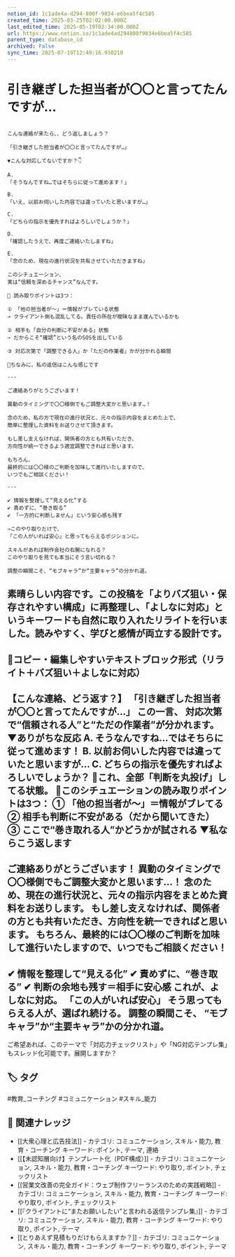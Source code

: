 ```yaml
---
notion_id: 1c1ade4a-d294-800f-9034-e6bea5f4c585
created_time: 2025-03-25T02:02:00.000Z
last_edited_time: 2025-05-19T02:34:00.000Z
url: https://www.notion.so/1c1ade4ad294800f9034e6bea5f4c585
parent_type: database_id
archived: False
sync_time: 2025-07-19T12:49:16.930210
---
```


# 引き継ぎした担当者が〇〇と言ってたんですが…

```plain text

こんな連絡が来たら、、どう返しましょう？

「引き継ぎした担当者が〇〇と言ってたんですが…」

▼こんな対応してないですか？👇

A.
「そうなんですね…ではそちらに従って進めます！」

B.
「いえ、以前お伺いした内容では違っていたと思いますが…」

C.
「どちらの指示を優先すればよろしいでしょうか？」

D.
「確認したうえで、再度ご連絡いたしますね」

E.
「念のため、現在の進行状況を共有させていただきますね」

このシチュエーション、
実は“信頼を深めるチャンス”なんです。

📌 読み取りポイントは3つ：

① 「他の担当者が〜」＝情報がブレている状態
→ クライアント側も混乱してる。責任の所在が曖昧なまま進んでいるかも

② 相手も「自分の判断に不安がある」状態
→ だからこそ“確認”という名のSOSを出している

③ 対応次第で「調整できる人」か「ただの作業者」かが分かれる瞬間

📩ちなみに、私の返信はこんな感じです

---

ご連絡ありがとうございます！

異動のタイミングで〇〇様側でもご調整大変かと思います…！

念のため、私の方で現在の進行状況と、元々の指示内容をまとめた上で、
簡単に整理した資料をお送りさせて頂きます。

もし差し支えなければ、関係者の方とも共有いただき、
方向性が統一できるよう適宜調整できればと思います。

もちろん、
最終的には〇〇様のご判断を加味して進行いたしますので、
いつでもご相談ください！

---

✔︎ 情報を整理して“見える化”する
✔︎ 責めずに、“巻き取る”
✔︎ 「一方的に判断しません」という安心感も残す

→このやり取りだけで、
「この人がいれば安心」と思ってもらえるポジションに。

スキルがあれば制作会社の右腕になれる？
このやり取りを見ても本当にそう言い切れる？

調整の瞬間こそ、“モブキャラ”か“主要キャラ”の分かれ道。
```
素晴らしい内容です。この投稿を「よりバズ狙い・保存されやすい構成」に再整理し、「よしなに対応」というキーワードも自然に取り入れたリライトを行いました。読みやすく、学びと感情が両立する設計です。
---
## 📄コピー・編集しやすいテキストブロック形式（リライト＋バズ狙い＋よしなに対応）
【こんな連絡、どう返す？】
「引き継ぎした担当者が〇〇と言ってたんですが…」
この一言、
対応次第で“信頼される人”と“ただの作業者”が分かれます。
▼ありがちな反応
A. そうなんですね…ではそちらに従って進めます！
B. 以前お伺いした内容では違っていたと思いますが…
C. どちらの指示を優先すればよろしいでしょうか？
🛑これ、全部「判断を丸投げ」してる状態。
📌このシチュエーションの読み取りポイントは3つ：
① 「他の担当者が〜」＝情報がブレてる
② 相手も判断に不安がある（だから聞いてきた）
③ ここで“巻き取れる人”かどうかが試される
▼私ならこう返します
---
ご連絡ありがとうございます！
異動のタイミングで〇〇様側でもご調整大変かと思います…！
念のため、現在の進行状況と、元々の指示内容をまとめた資料をお送りします。
もし差し支えなければ、関係者の方とも共有いただき、方向性を統一できればと思います。
もちろん、最終的には〇〇様のご判断を加味して進行いたしますので、いつでもご相談ください！
---
✔︎ 情報を整理して“見える化”
✔︎ 責めずに、“巻き取る”
✔︎ 判断の余地も残す＝相手に安心感
これが、よしなに対応。
「この人がいれば安心」
そう思ってもらえる人が、選ばれ続ける。
調整の瞬間こそ、
“モブキャラ”か“主要キャラ”かの分かれ道。
---
ご希望あれば、このテーマで「対応力チェックリスト」や「NG対応テンプレ集」もスレッド化可能です。展開しますか？

## 🏷️ タグ
#教育_コーチング #コミュニケーション #スキル_能力

## 🔗 関連ナレッジ
- [[大衆心理と広告技法]] - カテゴリ: コミュニケーション, スキル・能力, 教育・コーチング キーワード: ポイント, テーマ, 連絡
- [[【未認知層向け】テンプレート化（PDF構成）]] - カテゴリ: コミュニケーション, スキル・能力, 教育・コーチング キーワード: やり取り, ポイント, チェックリスト
- [[営業文改善の完全ガイド：ウェブ制作フリーランスのための実践戦略]] - カテゴリ: コミュニケーション, スキル・能力, 教育・コーチング キーワード: やり取り, ポイント, チェックリスト
- [[『クライアントに“またお願いしたい”と言われる返信テンプレ集』]] - カテゴリ: コミュニケーション, スキル・能力, 教育・コーチング キーワード: やり取り, ポイント, テーマ
- [[とりあえず見積もりだけもらえますか？]] - カテゴリ: コミュニケーション, スキル・能力, 教育・コーチング キーワード: やり取り, ポイント, テーマ
